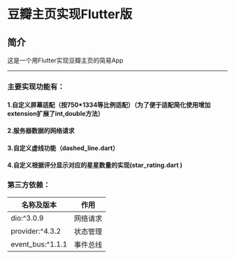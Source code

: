 豆瓣主页实现Flutter版
=====

简介
----
这是一个用Flutter实现豆瓣主页的简易App
****
### 主要实现功能有：<br>
#### 1.自定义屏幕适配（按750*1334等比例适配）（为了便于适配简化使用增加extension扩展了int,double方法）<br>
#### 2.服务器数据的网络请求<br>
#### 3.自定义虚线功能（dashed_line.dart）
#### 4.自定义根据评分显示对应的星星数量的实现(star_rating.dart )

### 第三方依赖：
|名称及版本|作用|
|---|---
|dio:^3.0.9|网络请求
|provider:^4.3.2|状态管理
|event_bus:^1.1.1|事件总线
